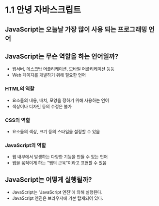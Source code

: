 # 1.1 안녕 자바스크립트

## JavaScript는 오늘날 가장 많이 사용 되는 프로그래밍 언어

## JavaScript는 무슨 역할을 하는 언어일까?
- 웹서버, 데스크탑 어플리케이션, 모바일 어플리케이션 등등
- Web 페이지를 개발하기 위해 필요한 언어


### HTML의 역할
- 요소들의 내용, 배치, 모양을 정하기 위해 사용하는 언어
- 색상이나 디자인 등의 수정은 불가

### CSS의 역할
- 요소들의 색상, 크기 등의 스타일을 설정할 수 있음

### JavaScript의 역할
- 웹 내부에서 발생하는 다양한 기능을 만들 수 있는 언어
- 웹을 움직이게 하는 "웹의 근육"이라고 표현할 수 있음

## JavaScript는 어떻게 실행될까?
- JavaScript는 'JavaScript 엔진'에 의해 실행된다.
- JavaScript 엔진은 브라우저에 기본 탑재되어 있다.
